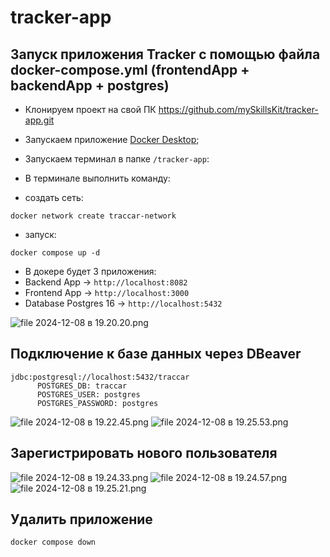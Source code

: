 # tracker-app

## Запуск приложения Tracker с помощью файла docker-compose.yml (frontendApp + backendApp + postgres)
- Клонируем проект на свой ПК https://github.com/mySkillsKit/tracker-app.git
- Запускаем приложение [Docker Desktop](https://www.docker.com/products/docker-desktop/);

- Запускаем терминал в папке `/tracker-app`:
- В терминале выполнить команду:
- создать сеть:
 ```shell
docker network create traccar-network
```
- запуск:
```shell
docker compose up -d
```
- В докере будет 3 приложения:
- Backend App -> ```http://localhost:8082```
- Frontend App -> ```http://localhost:3000```
- Database Postgres 16 -> ```http://localhost:5432```

![file 2024-12-08 в 19.20.20.png](file%202024-12-08%20%D0%B2%2019.20.20.png)

## Подключение к базе данных через DBeaver
```
jdbc:postgresql://localhost:5432/traccar
      POSTGRES_DB: traccar
      POSTGRES_USER: postgres
      POSTGRES_PASSWORD: postgres
```
![file 2024-12-08 в 19.22.45.png](file%202024-12-08%20%D0%B2%2019.22.45.png)
![file 2024-12-08 в 19.25.53.png](file%202024-12-08%20%D0%B2%2019.25.53.png)

## Зарегистрировать нового пользователя

![file 2024-12-08 в 19.24.33.png](file%202024-12-08%20%D0%B2%2019.24.33.png)
![file 2024-12-08 в 19.24.57.png](file%202024-12-08%20%D0%B2%2019.24.57.png)
![file 2024-12-08 в 19.25.21.png](file%202024-12-08%20%D0%B2%2019.25.21.png)



## Удалить приложение
```shell
docker compose down
```
